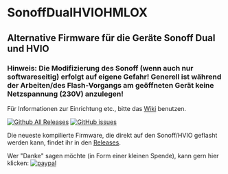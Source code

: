 # SonoffDualHVIOHMLOX

## Alternative Firmware für die Geräte Sonoff Dual und HVIO

### Hinweis: Die Modifizierung des Sonoff (wenn auch nur softwareseitig) erfolgt auf eigene Gefahr! Generell ist während der Arbeiten/des Flash-Vorgangs am geöffneten Gerät keine Netzspannung (230V) anzulegen!

Für Informationen zur Einrichtung etc., bitte das [Wiki](https://github.com/jp112sdl/SonoffDualHVIOHMLOX/wiki) benutzen.

[![Github All Releases](https://img.shields.io/github/downloads/jp112sdl/SonoffDualHVIOHMLOX/total.svg)](https://github.com/jp112sdl/SonoffDualHVIOHMLOX/releases)
[![GitHub issues](https://img.shields.io/github/issues/jp112sdl/SonoffDualHVIOHMLOX.svg)](https://github.com/jp112sdl/SonoffDualHVIOHMLOX/issues)

Die neueste kompilierte Firmware, die direkt auf den Sonoff/HVIO geflasht werden kann, findet ihr in den [Releases](https://github.com/jp112sdl/SonoffDualHVIOHMLOX/releases/latest).


Wer "Danke" sagen möchte (in Form einer kleinen Spende), kann gern hier klicken: [![paypal](https://www.paypalobjects.com/en_US/i/btn/btn_donateCC_LG.gif)](https://www.paypal.com/cgi-bin/webscr?cmd=_s-xclick&hosted_button_id=UBX8NFNYVWW8N)

